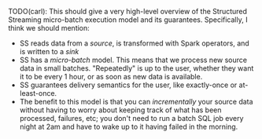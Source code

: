 TODO(carl): This should give a very high-level overview of the Structured Streaming micro-batch execution model and its guarantees. Specifically, I think we should mention:

- SS reads data from a _source_, is transformed with Spark operators, and is written to a _sink_
- SS has a _micro-batch_ model. This means that we process new source data in small batches. "Repeatedly" is up to the user, whether they want it to be every 1 hour, or as soon as new data is available.
- SS guarantees delivery semantics for the user, like exactly-once or at-least-once.
- The benefit to this model is that you can _incrementally_ your source data without having to worry about keeping track of what has been processed, failures, etc; you don't need to run a batch SQL job every night at 2am and have to wake up to it having failed in the morning.
